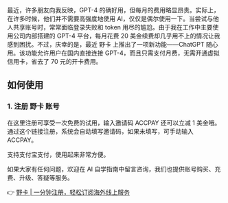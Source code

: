 最近，许多朋友向我反映，GPT-4 的确好用，但每月的费用略显昂贵。实际上，在许多时候，他们并不需要高强度地使用 AI，仅仅是偶尔使用一下。当尝试与他人共享账号时，常常面临登录失败和 token 用尽的尴尬。由于我在工作中主要使用公司内部搭建的 GPT-4 平台，每月花费 20 美金续费却几乎用不上的情况让我感到困扰。不过，庆幸的是，最近 野卡 上推出了一项新功能——ChatGPT 随心用。该功能允许用户在国内直接连接 GPT-4，而且只需支付月费，无需开通虚拟信用卡，省去了 70 元的开卡费用。

## 如何使用

### 1. 注册 野卡 账号

在这里注册可享受一次免费的试用，输入邀请码 ACCPAY 还可以立减 1 美金哦。通过这个链接注册，系统会自动填写邀请码，如果未填写，可手动输入 ACCPAY。

支持支付宝支付，使用起来非常方便。

如果大家有任何问题，欢迎在 AI 自学指南中留言咨询，我们也提供账号购买、充费、升级、答疑等服务。

👉 [野卡 | 一分钟注册，轻松订阅海外线上服务](https://bit.ly/bewildcard)